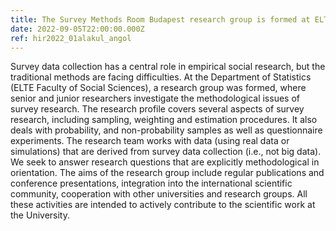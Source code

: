 ```yaml
---
title: The Survey Methods Room Budapest research group is formed at ELTE
date: 2022-09-05T22:00:00.000Z
ref: hir2022_01alakul_angol
---
```

Survey data collection has a central role in empirical social research, but the traditional methods are facing difficulties. At the Department of Statistics (ELTE Faculty of Social Sciences), a research group was formed, where senior and junior researchers investigate the methodological issues of survey research. The research profile covers several aspects of survey research, including sampling, weighting and estimation procedures. It also deals with probability, and non-probability samples as well as questionnaire experiments. The research team works with data (using real data or simulations) that are derived from survey data collection (i.e., not big data). We seek to answer research questions that are explicitly methodological in orientation. The aims of the research group include regular publications and conference presentations, integration into the international scientific community, cooperation with other universities and research groups. All these activities are intended to actively contribute to the scientific work at the University.
